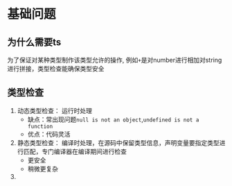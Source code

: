# 基础问题

## 为什么需要ts

为了保证对某种类型制作该类型允许的操作, 例如`+`是对number进行相加对string进行拼接，类型检查能确保类型安全


## 类型检查

1. 动态类型检查： 运行时处理
   - 缺点：常出现问题`null is not an object`,`undefined is not a function`
   - 优点：代码灵活
2. 静态类型检查： 编译时处理，在源码中保留类型信息，声明变量要指定类型进行匹配，专门编译器在编译期间进行检查
    - 更安全
    - 稍微更复杂
3. 
